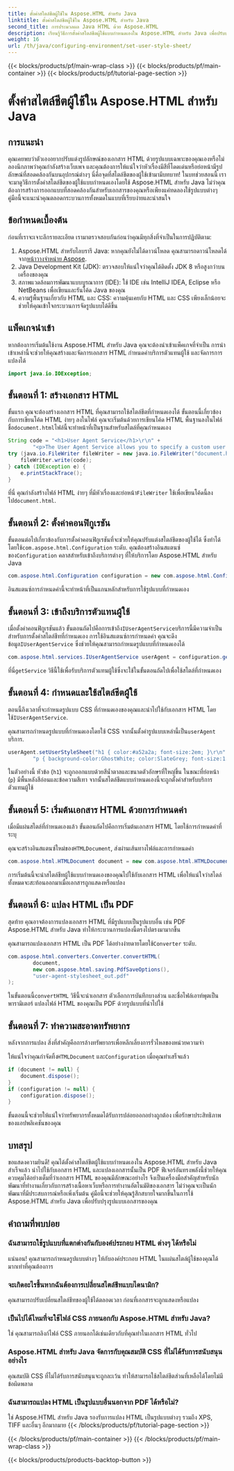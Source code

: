 ```yaml
---
title: ตั้งค่าสไตล์ชีตผู้ใช้ใน Aspose.HTML สำหรับ Java
linktitle: ตั้งค่าสไตล์ชีตผู้ใช้ใน Aspose.HTML สำหรับ Java
second_title: การประมวลผล Java HTML ด้วย Aspose.HTML
description: เรียนรู้วิธีการตั้งค่าสไตล์ชีตผู้ใช้แบบกำหนดเองใน Aspose.HTML สำหรับ Java เพื่อปรับปรุงรูปแบบเอกสารของคุณและแปลง HTML เป็น PDF ได้อย่างง่ายดาย
weight: 16
url: /th/java/configuring-environment/set-user-style-sheet/
---
```


{{< blocks/products/pf/main-wrap-class >}}
{{< blocks/products/pf/main-container >}}
{{< blocks/products/pf/tutorial-page-section >}}

# ตั้งค่าสไตล์ชีตผู้ใช้ใน Aspose.HTML สำหรับ Java

## การแนะนำ
คุณเคยพบว่าตัวเองอยากปรับแต่งรูปลักษณ์ของเอกสาร HTML ด้วยรูปแบบเฉพาะของคุณเองหรือไม่ ลองนึกภาพว่าคุณกำลังสร้างเว็บเพจ และคุณต้องการให้แน่ใจว่าหัวเรื่องมีสีที่โดดเด่นหรือย่อหน้ามีรูปลักษณ์ที่สอดคล้องกันบนอุปกรณ์ต่างๆ นี่คือจุดที่สไตล์ชีตของผู้ใช้เข้ามามีบทบาท! ในบทช่วยสอนนี้ เราจะมาดูวิธีการตั้งค่าสไตล์ชีตของผู้ใช้แบบกำหนดเองโดยใช้ Aspose.HTML สำหรับ Java ไม่ว่าคุณต้องการสร้างการออกแบบที่สอดคล้องกันสำหรับเอกสารของคุณหรือเพียงแค่ทดลองใช้รูปแบบต่างๆ คู่มือนี้จะแนะนำคุณตลอดกระบวนการทั้งหมดในแบบที่เรียบง่ายและน่าสนใจ
## ข้อกำหนดเบื้องต้น
ก่อนที่เราจะเจาะลึกรายละเอียด เรามาตรวจสอบกันก่อนว่าคุณมีทุกสิ่งที่จำเป็นในการปฏิบัติตาม:
1.  Aspose.HTML สำหรับไลบรารี Java: หากคุณยังไม่ได้ดาวน์โหลด คุณสามารถดาวน์โหลดได้จาก[หน้าวางจำหน่าย Aspose](https://releases.aspose.com/html/java/).
2. Java Development Kit (JDK): ตรวจสอบให้แน่ใจว่าคุณได้ติดตั้ง JDK 8 หรือสูงกว่าบนเครื่องของคุณ
3. สภาพแวดล้อมการพัฒนาแบบบูรณาการ (IDE): ใช้ IDE เช่น IntelliJ IDEA, Eclipse หรือ NetBeans เพื่อเขียนและรันโค้ด Java ของคุณ
4. ความรู้พื้นฐานเกี่ยวกับ HTML และ CSS: ความคุ้นเคยกับ HTML และ CSS เพียงเล็กน้อยจะช่วยให้คุณเข้าใจกระบวนการจัดรูปแบบได้ดีขึ้น

## แพ็คเกจนำเข้า
หากต้องการเริ่มต้นใช้งาน Aspose.HTML สำหรับ Java คุณจะต้องนำเข้าแพ็คเกจที่จำเป็น การนำเข้าเหล่านี้จะช่วยให้คุณสร้างและจัดการเอกสาร HTML กำหนดค่าบริการตัวแทนผู้ใช้ และจัดการการแปลงได้
```java
import java.io.IOException;
```
## ขั้นตอนที่ 1: สร้างเอกสาร HTML
ขั้นแรก คุณจะต้องสร้างเอกสาร HTML ที่คุณสามารถใช้สไตล์ชีตที่กำหนดเองได้ ขั้นตอนนี้เกี่ยวข้องกับการเขียนโค้ด HTML ง่ายๆ ลงในไฟล์
 คุณจะเริ่มต้นด้วยการเขียนโค้ด HTML พื้นฐานลงในไฟล์ชื่อ`document.html`ไฟล์นี้จะทำหน้าที่เป็นฐานสำหรับสไตล์ที่คุณกำหนดเอง
```java
String code = "<h1>User Agent Service</h1>\r\n" +
        "<p>The User Agent Service allows you to specify a custom user stylesheet, a primary character set for the document, language, and fonts settings.</p>\r\n";
try (java.io.FileWriter fileWriter = new java.io.FileWriter("document.html")) {
    fileWriter.write(code);
} catch (IOException e) {
    e.printStackTrace();
}
```
 ที่นี่ คุณกำลังสร้างไฟล์ HTML ง่ายๆ ที่มีหัวเรื่องและย่อหน้า`FileWriter` ใช้เพื่อเขียนโค้ดนี้ลงไป`document.html`.
## ขั้นตอนที่ 2: ตั้งค่าคอนฟิกูเรชัน
ขั้นตอนต่อไปเกี่ยวข้องกับการตั้งค่าคอนฟิกูเรชันที่จะช่วยให้คุณปรับแต่งสไตล์ชีตของผู้ใช้ได้ ซึ่งทำได้โดยใช้`com.aspose.html.Configuration` ระดับ.
 คุณต้องสร้างอินสแตนซ์ของ`Configuration` คลาสสำหรับเข้าถึงบริการต่างๆ ที่ให้บริการโดย Aspose.HTML สำหรับ Java
```java
com.aspose.html.Configuration configuration = new com.aspose.html.Configuration();
```
อินสแตนซ์การกำหนดค่านี้จะทำหน้าที่เป็นแกนหลักสำหรับการใช้รูปแบบที่กำหนดเอง
## ขั้นตอนที่ 3: เข้าถึงบริการตัวแทนผู้ใช้
 เมื่อตั้งค่าคอนฟิกูเรชันแล้ว ขั้นตอนถัดไปคือการเข้าถึง`IUserAgentService`บริการนี้มีความจำเป็นสำหรับการตั้งค่าสไตล์ชีทที่กำหนดเอง
 การใช้อินสแตนซ์การกำหนดค่า คุณจะดึงข้อมูล`IUserAgentService` ซึ่งช่วยให้คุณสามารถกำหนดรูปแบบที่กำหนดเองได้
```java
com.aspose.html.services.IUserAgentService userAgent = configuration.getService(com.aspose.html.services.IUserAgentService.class);
```
 ที่นี่`getService` วิธีนี้ใช้เพื่อรับบริการตัวแทนผู้ใช้ซึ่งจะใช้ในขั้นตอนถัดไปเพื่อใช้สไตล์ที่กำหนดเอง
## ขั้นตอนที่ 4: กำหนดและใช้สไตล์ชีตผู้ใช้
 ตอนนี้ถึงเวลาที่จะกำหนดรูปแบบ CSS ที่กำหนดเองของคุณและนำไปใช้กับเอกสาร HTML โดยใช้`IUserAgentService`.

คุณสามารถกำหนดรูปแบบที่กำหนดเองโดยใช้ CSS จากนั้นตั้งค่ารูปแบบเหล่านี้เป็น`userAgent` บริการ.
```java
userAgent.setUserStyleSheet("h1 { color:#a52a2a; font-size:2em; }\r\n" +
        "p { background-color:GhostWhite; color:SlateGrey; font-size:1.2em; }\r\n");
```
ในตัวอย่างนี้ หัวข้อ (`h1`) จะถูกออกแบบด้วยสีน้ำตาลและขนาดตัวอักษรที่ใหญ่ขึ้น ในขณะที่ย่อหน้า (`p`) มีพื้นหลังสีอ่อนและข้อความสีเทา จากนั้นสไตล์ชีตแบบกำหนดเองนี้จะถูกตั้งค่าสำหรับบริการตัวแทนผู้ใช้
## ขั้นตอนที่ 5: เริ่มต้นเอกสาร HTML ด้วยการกำหนดค่า
เมื่อมีแผ่นสไตล์ที่กำหนดเองแล้ว ขั้นตอนถัดไปคือการเริ่มต้นเอกสาร HTML โดยใช้การกำหนดค่าที่ระบุ

 คุณจะสร้างอินสแตนซ์ใหม่ของ`HTMLDocument`, ส่งผ่านเส้นทางไฟล์และการกำหนดค่า
```java
com.aspose.html.HTMLDocument document = new com.aspose.html.HTMLDocument("document.html", configuration);
```
การเริ่มต้นนี้จะนำสไตล์ชีทผู้ใช้แบบกำหนดเองของคุณไปใช้กับเอกสาร HTML เพื่อให้แน่ใจว่าสไตล์ทั้งหมดจะสะท้อนออกมาเมื่อเอกสารถูกแสดงหรือแปลง
## ขั้นตอนที่ 6: แปลง HTML เป็น PDF
สุดท้าย คุณอาจต้องการแปลงเอกสาร HTML ที่มีรูปแบบเป็นรูปแบบอื่น เช่น PDF Aspose.HTML สำหรับ Java ทำให้กระบวนการแปลงนี้ตรงไปตรงมามากขึ้น

คุณสามารถแปลงเอกสาร HTML เป็น PDF ได้อย่างง่ายดายโดยใช้`Converter` ระดับ.
```java
com.aspose.html.converters.Converter.convertHTML(
        document,
        new com.aspose.html.saving.PdfSaveOptions(),
        "user-agent-stylesheet_out.pdf"
);
```
 ในขั้นตอนนี้`convertHTML` วิธีนี้จะนำเอกสาร ตัวเลือกการบันทึกบางส่วน และชื่อไฟล์เอาท์พุตเป็นพารามิเตอร์ แปลงไฟล์ HTML ของคุณเป็น PDF ด้วยรูปแบบที่นำไปใช้
## ขั้นตอนที่ 7: ทำความสะอาดทรัพยากร
หลังจากการแปลง สิ่งที่สำคัญคือการล้างทรัพยากรเพื่อหลีกเลี่ยงการรั่วไหลของหน่วยความจำ

 ให้แน่ใจว่าคุณกำจัดทิ้ง`HTMLDocument` และ`Configuration` เมื่อคุณทำเสร็จแล้ว
```java
if (document != null) {
    document.dispose();
}
if (configuration != null) {
    configuration.dispose();
}
```
ขั้นตอนนี้จะช่วยให้แน่ใจว่าทรัพยากรทั้งหมดได้รับการปล่อยออกอย่างถูกต้อง เพื่อรักษาประสิทธิภาพของแอปพลิเคชันของคุณ

## บทสรุป
ขอแสดงความยินดี! คุณได้ตั้งค่าสไตล์ชีตผู้ใช้แบบกำหนดเองใน Aspose.HTML สำหรับ Java สำเร็จแล้ว นำไปใช้กับเอกสาร HTML และแปลงเอกสารนั้นเป็น PDF ฟีเจอร์อันทรงพลังนี้ช่วยให้คุณควบคุมได้อย่างเต็มที่ว่าเอกสาร HTML ของคุณมีลักษณะอย่างไร จึงเป็นเครื่องมือสำคัญสำหรับนักพัฒนาที่ทำงานเกี่ยวกับการสร้างเนื้อหาเว็บหรือการทำงานอัตโนมัติของเอกสาร ไม่ว่าคุณจะเป็นนักพัฒนาที่มีประสบการณ์หรือเพิ่งเริ่มต้น คู่มือนี้จะช่วยให้คุณรู้สึกสบายใจมากขึ้นในการใช้ Aspose.HTML สำหรับ Java เพื่อปรับปรุงรูปแบบเอกสารของคุณ
## คำถามที่พบบ่อย
### ฉันสามารถใช้รูปแบบที่แตกต่างกันกับองค์ประกอบ HTML ต่างๆ ได้หรือไม่  
แน่นอน! คุณสามารถกำหนดรูปแบบต่างๆ ให้กับองค์ประกอบ HTML ในแผ่นสไตล์ผู้ใช้ของคุณได้มากเท่าที่คุณต้องการ
### จะเกิดอะไรขึ้นหากฉันต้องการเปลี่ยนสไตล์ชีทแบบไดนามิก?  
คุณสามารถปรับเปลี่ยนสไตล์ชีทของผู้ใช้ได้ตลอดเวลา ก่อนที่เอกสารจะถูกแสดงหรือแปลง
### เป็นไปได้ไหมที่จะใช้ไฟล์ CSS ภายนอกกับ Aspose.HTML สำหรับ Java?  
ใช่ คุณสามารถลิงก์ไฟล์ CSS ภายนอกได้เช่นเดียวกับที่คุณทำในเอกสาร HTML ทั่วไป
### Aspose.HTML สำหรับ Java จัดการกับคุณสมบัติ CSS ที่ไม่ได้รับการสนับสนุนอย่างไร  
คุณสมบัติ CSS ที่ไม่ได้รับการสนับสนุนจะถูกละเว้น ทำให้สามารถใช้สไตล์ชีตส่วนที่เหลือได้โดยไม่มีข้อผิดพลาด
### ฉันสามารถแปลง HTML เป็นรูปแบบอื่นนอกจาก PDF ได้หรือไม่?  
ใช่ Aspose.HTML สำหรับ Java รองรับการแปลง HTML เป็นรูปแบบต่างๆ รวมถึง XPS, TIFF และอื่นๆ อีกมากมาย
{{< /blocks/products/pf/tutorial-page-section >}}

{{< /blocks/products/pf/main-container >}}
{{< /blocks/products/pf/main-wrap-class >}}

{{< blocks/products/products-backtop-button >}}
